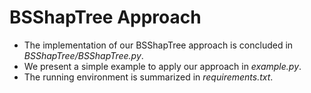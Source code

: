 # BSShapTree Approach 
+ The implementation of our BSShapTree approach is concluded in *BSShapTree/BSShapTree.py*.
+ We present a simple example to apply our approach in *example.py*.
+ The running environment is summarized in *requirements.txt*.
